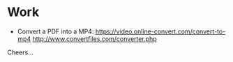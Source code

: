 # Work

+ Convert a PDF into a MP4:
https://video.online-convert.com/convert-to-mp4
http://www.convertfiles.com/converter.php

Cheers...
